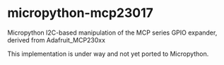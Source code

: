 # micropython-mcp23017

Micropython I2C-based manipulation of the MCP series GPIO expander, derived from Adafruit_MCP230xx

This implementation is under way and not yet ported to Micropython.
